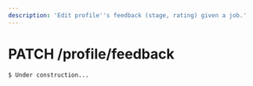 ```yaml
---
description: 'Edit profile''s feedback (stage, rating) given a job.'
---
```


# PATCH /profile/feedback



```
$ Under construction...
```

